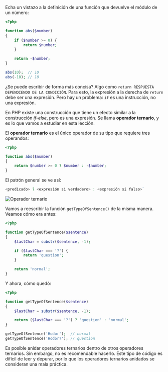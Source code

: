Echa un vistazo a la definición de una función que devuelve el módulo de un número:

```php
<?php

function abs($number)
{
    if ($number >= 0) {
        return $number;
    }

    return -$number;
}

abs(10);  // 10
abs(-10); // 10
```

¿Se puede escribir de forma más concisa? Algo como `return RESPUESTA DEPENDIENDO DE LA CONDICIÓN`. Para esto, la expresión a la derecha de `return` debe ser una expresión. Pero hay un problema: `if` es una instrucción, no una expresión.

En PHP existe una construcción que tiene un efecto similar a la construcción *if-else*, pero es una expresión. Se llama **operador ternario**, y es lo que vamos a estudiar en esta lección.

El **operador ternario** es el único operador de su tipo que requiere tres operandos:

```php
<?php

function abs($number)
{
    return $number >= 0 ? $number : -$number;
}
```

El patrón general se ve así:

```php
<predicado> ? <expresión si verdadero> : <expresión si falso>`
```

![Operador ternario](assets/ternary-operator.png)

Vamos a reescribir la función `getTypeOfSentence()` de la misma manera. Veamos cómo era antes:

  ```php
  <?php

  function getTypeOfSentence($sentence)
  {
      $lastChar = substr($sentence, -1);

      if ($lastChar === '?') {
          return 'question';
      }

      return 'normal';
  }
  ```

  Y ahora, cómo quedó:

  ```php
  <?php

  function getTypeOfSentence($sentence)
  {
      $lastChar = substr($sentence, -1);

      return ($lastChar === '?') ? 'question' : 'normal';
  }

  getTypeOfSentence('Hodor');  // normal
  getTypeOfSentence('Hodor?'); // question
  ```

Es posible anidar operadores ternarios dentro de otros operadores ternarios. Sin embargo, no es recomendable hacerlo. Este tipo de código es difícil de leer y depurar, por lo que los operadores ternarios anidados se consideran una mala práctica.
